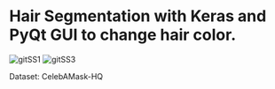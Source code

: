 
# Hair Segmentation with Keras and PyQt GUI to change hair color.
![gitSS1](https://github.com/UygarDeniz/Hair-Segmentation/assets/83472944/99407233-c483-4682-a655-64eab4029ee3)
![gitSS3](https://github.com/UygarDeniz/Hair-Segmentation/assets/83472944/1f2f9ab9-ec6c-468e-b5d6-514890775830)

Dataset: CelebAMask-HQ

